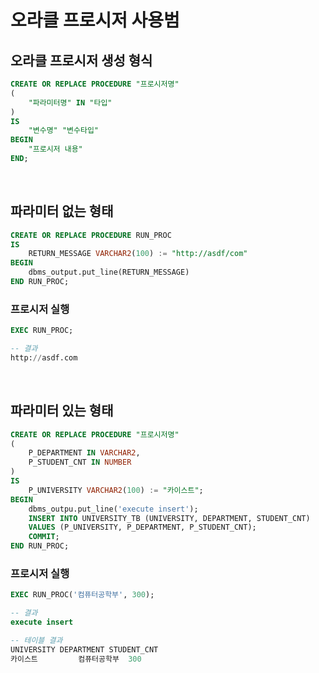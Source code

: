 # 오라클 프로시저 사용범

## 오라클 프로시저 생성 형식

~~~sql
CREATE OR REPLACE PROCEDURE "프로시저명"
(
	"파라미터명" IN "타입"
)
IS
	"변수명" "변수타입"
BEGIN
	"프로시저 내용"
END;
~~~

</br >

## 파라미터 없는 형태

~~~sql
CREATE OR REPLACE PROCEDURE RUN_PROC
IS
	RETURN_MESSAGE VARCHAR2(100) := "http://asdf/com"
BEGIN
	dbms_output.put_line(RETURN_MESSAGE)
END RUN_PROC;
~~~

### 프로시저 실행

~~~sql
EXEC RUN_PROC;

-- 결과
http://asdf.com
~~~

</br >

## 파라미터 있는 형태

~~~sql
CREATE OR REPLACE PROCEDURE "프로시저명"
(
	P_DEPARTMENT IN VARCHAR2,
	P_STUDENT_CNT IN NUMBER
)
IS
	P_UNIVERSITY VARCHAR2(100) := "카이스트";
BEGIN
	dbms_outpu.put_line('execute insert');
	INSERT INTO UNIVERSITY_TB (UNIVERSITY, DEPARTMENT, STUDENT_CNT)
	VALUES (P_UNIVERSITY, P_DEPARTMENT, P_STUDENT_CNT);
	COMMIT;
END RUN_PROC;
~~~

### 프로시저 실행

~~~sql
EXEC RUN_PROC('컴퓨터공학부', 300);

-- 결과
execute insert

-- 테이블 결과
UNIVERSITY DEPARTMENT STUDENT_CNT
카이스트		 컴퓨터공학부	 300
~~~

